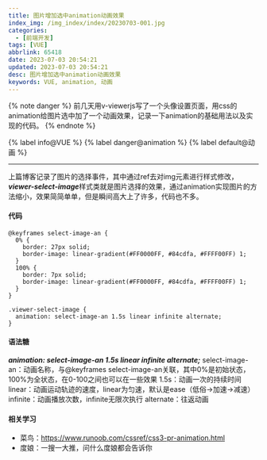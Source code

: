 ```yaml
---
title: 图片增加选中animation动画效果
index_img: /img_index/index/20230703-001.jpg
categories:
  - [前端开发]
tags: [VUE]
abbrlink: 65418
date: 2023-07-03 20:54:21
updated: 2023-07-03 20:54:21
desc: 图片增加选中animation动画效果
keywords: VUE, animation, 动画
---
```




{% note danger %}
前几天用v-viewerjs写了一个头像设置页面，用css的animation给图片选中加了一个动画效果，记录一下animation的基础用法以及实现的代码。
{% endnote %}

{% label info@VUE %} {% label danger@animation %}  {% label default@动画 %}

<!--more-->
<hr />

上篇博客记录了图片的选择事件，其中通过ref去对img元素进行样式修改，***viewer-select-image***样式类就是图片选择的效果，通过animation实现图片的方法缩小，效果简简单单，但是瞬间高大上了许多，代码也不多。

#### 代码

```
@keyframes select-image-an {
  0% {
    border: 27px solid;
    border-image: linear-gradient(#FF0000FF, #84cdfa, #FFFF00FF) 1;
  }
  100% {
    border: 7px solid;
    border-image: linear-gradient(#FF0000FF, #84cdfa, #FFFF00FF) 1;
  }
}

.viewer-select-image {
  animation: select-image-an 1.5s linear infinite alternate;
}
```

#### 语法糖

***animation: select-image-an 1.5s linear infinite alternate;***
select-image-an：动画名称，与@keyframes select-image-an关联，其中0%是初始状态，100%为全状态，在0-100之间也可以在一些效果
1.5s：动画一次的持续时间
linear：动画运动轨迹的速度，linear为匀速，默认是ease（低俗->加速->减速）
infinite：动画播放次数，infinite无限次执行
alternate：往返动画

#### 相关学习

- 菜鸟：https://www.runoob.com/cssref/css3-pr-animation.html
- 度娘：一搜一大推，问什么度娘都会告诉你
